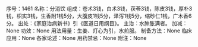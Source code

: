 序号：1461
名称：分消饮
组成：苍术3钱，白术3钱，茯苓3钱，陈皮3钱，厚朴3钱，枳实3钱，生香附1钱5分，大腹皮1钱5分，泽泻1钱5分，缩砂仁1钱，广木香6分。
出处：《家庭治病新书》引《医道日用纲目》。
主治：水肿胀满者。
加减：None
功效：None
用法用量：生姜、灯心为引，水煎服。
制备方法：None
临床应用：None
各家论述：None
用药禁忌：None
附注：None
